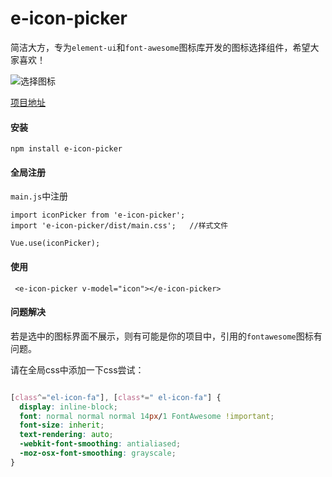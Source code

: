 # e-icon-picker
简洁大方，专为`element-ui`和`font-awesome`图标库开发的图标选择组件，希望大家喜欢！

![选择图标](https://oscimg.oschina.net/oscnet/up-e3323fa5c775df72741c2f58ca634b950d3.JPEG "选择图标")

[项目地址](https://gitee.com/cnovel/icon-picker)

#### 安装

```
npm install e-icon-picker
```

#### 全局注册

`main.js`中注册

```
import iconPicker from 'e-icon-picker';
import 'e-icon-picker/dist/main.css';	//样式文件

Vue.use(iconPicker);
```

#### 使用

```
 <e-icon-picker v-model="icon"></e-icon-picker>
```


#### 问题解决

若是选中的图标界面不展示，则有可能是你的项目中，引用的`fontawesome`图标有问题。

请在全局css中添加一下css尝试：

```css

[class^="el-icon-fa"], [class*=" el-icon-fa"] {
  display: inline-block;
  font: normal normal normal 14px/1 FontAwesome !important;
  font-size: inherit;
  text-rendering: auto;
  -webkit-font-smoothing: antialiased;
  -moz-osx-font-smoothing: grayscale;
}

```


